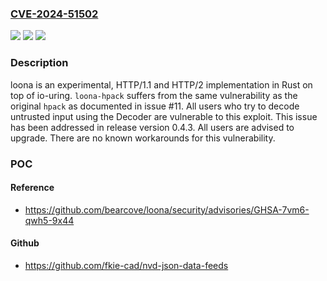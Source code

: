 ### [CVE-2024-51502](https://cve.mitre.org/cgi-bin/cvename.cgi?name=CVE-2024-51502)
![](https://img.shields.io/static/v1?label=Product&message=loona&color=blue)
![](https://img.shields.io/static/v1?label=Version&message=%3C%200.4.3%20&color=brightgreen)
![](https://img.shields.io/static/v1?label=Vulnerability&message=CWE-755%3A%20Improper%20Handling%20of%20Exceptional%20Conditions&color=brightgreen)

### Description

loona is an experimental, HTTP/1.1 and HTTP/2 implementation in Rust on top of io-uring. `loona-hpack` suffers from the same vulnerability as the original `hpack` as documented in issue #11. All users who try to decode untrusted input using the Decoder are vulnerable to this exploit. This issue has been addressed in release version 0.4.3. All users are advised to upgrade. There are no known workarounds for this vulnerability.

### POC

#### Reference
- https://github.com/bearcove/loona/security/advisories/GHSA-7vm6-qwh5-9x44

#### Github
- https://github.com/fkie-cad/nvd-json-data-feeds

